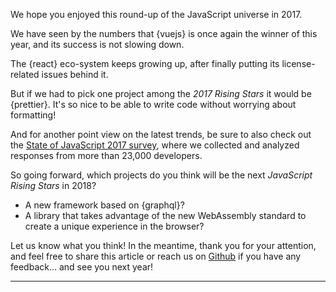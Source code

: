 We hope you enjoyed this round-up of the JavaScript universe in 2017.

We have seen by the numbers that {vuejs} is once again the winner of this year, and its success is not slowing down.

The {react} eco-system keeps growing up, after finally putting its license-related issues behind it.

But if we had to pick one project among the _2017 Rising Stars_ it would be {prettier}. It's so nice to be able to write code without worrying about formatting!

And for another point view on the latest trends, be sure to also check out the [State of JavaScript 2017 survey](https://stateofjs.com/), where we collected and analyzed responses from more than 23,000 developers.

So going forward, which projects do you think will be the next _JavaScript Rising Stars_ in 2018?

* A new framework based on {graphql}?
* A library that takes advantage of the new WebAssembly standard to create a unique experience in the browser?

Let us know what you think! In the meantime, thank you for your attention, and feel free to share this article or reach us on [Github](https://github.com/bestofjs/javascript-risingstars) if you have any feedback… and see you next year!

---
